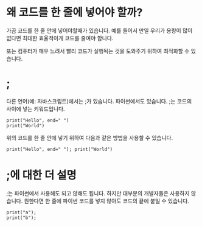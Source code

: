 # 왜 코드를 한 줄에 넣어야 할까?
가끔 코드를 한 줄 안에 넣어야할때가 있습니다. 예를 들어서 만일 우리가 용량이 많이 없다면 최대한 효율적이게 코드를 줄여야 합니다.

또는 컴퓨터가 매우 느려서 빨리 코드가 실행됙는 것을 도와주기 위하여 최적화할 수 있습니다.

# ;
다른 언어(예: 자바스크립트)에서는 ;가 있습니다. 파이썬에서도 있습니다. ;는 코드의 사이에 넣는 키워드입니다.

```
print("Hello", end=" ")
print("World")
```

위의 코드를 한 줄 안에 넣기 위하여 다음과 같은 방법을 사용할 수 있습니다.

```
print("Hello", end=" "); print("World")
```

# ;에 대한 더 설명
;는 파이썬에서 사용해도 되고 않해도 됩니다. 하지만 대부분의 개발자들은 사용하지 않습니다. 원한다면 한 줄에 파이썬 코드를 넣지 않아도 코드의 끝에 붙일 수 있습니다.

```
print("a");
print("b");
```
